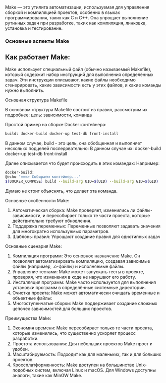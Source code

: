 Make — это утилита автоматизации, используемая для управления сборкой и компиляцией проектов, особенно в языках программирования, таких как C и C++. Она упрощает выполнение рутинных задач при разработке, таких как компиляция, линковка, установка и тестирование.

### Основные аспекты Make

## Как работает Make:

Make использует специальный файл (обычно называемый Makefile), который содержит набор инструкций для выполнения определённых задач. Эти инструкции описывают, какие файлы необходимо сгенерировать, какие зависимости есть у этих файлов, и какие команды нужно выполнить.

Основная структура Makefile

В основном структура Makefile состоит из правил, рассмотрим их подробнее:
цель: зависимости, команда

Простой пример на сборке Docker контейнера:
```bash
build: docker-build docker-up test-db front-install
```

В данном случае, build - это цель, она обобщенная и выполняет несколько подцелей последовательно:
В данном случае их:  docker-build docker-up test-db front-install

Далее описывается что будет происходить в этих командах:
Например:
```bash
docker-build:
@echo "===> Собираем контейнер..."
$(DOCKER_COMPOSE) build --build-arg UID=$(UID) --build-arg GID=$(GID)
```
Думаю не стоит объяснять, что делает эта команда.

Основные особенности Make:
1. Автоматическая сборка: Make проверяет, изменились ли файлы-зависимости, и пересобирает только те части проекта, которые действительно требуют обновления.
2. Поддержка переменных: Переменные позволяют задавать значения для многократно используемых параметров.
3. Шаблоны правил: Упрощают создание правил для однотипных задач

Основные сценария Make:
1. Компиляция программ:
Это основное назначение Make. Он позволяет автоматизировать компиляцию, создавая зависимые файлы (например, .o-файлы) и исполняемые файлы.
2. Управление тестами:
Make может запускать тесты в проекте, проверяя, что изменения в коде не нарушают его работу.
3. Инсталляция программ:
Make часто используется для выполнения установки программ в определённые системные директории.
4. Очистка проекта:
Make может автоматически очищать временные и объектные файлы:
5. Многоступенчатые сборки:
Make поддерживает создание сложных цепочек зависимостей для больших проектов.

Преимущества Make:
1. Экономия времени:
Make пересобирает только те части проекта, которые изменились, что существенно ускоряет процесс разработки.
2. Простота использования:
Для небольших проектов Make прост и удобен.
3. Масштабируемость:
Подходит как для маленьких, так и для больших проектов.
4. Кроссплатформенность:
Make доступен на большинстве Unix-подобных систем, включая Linux и macOS. Для Windows доступны аналоги, такие как MinGW Make.







